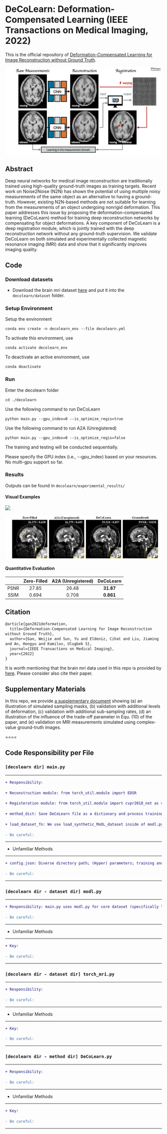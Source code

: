 # DeCoLearn: Deformation-Compensated Learning (IEEE Transactions on Medical Imaging, 2022)

This is the official repository of [Deformation-Compensated Learning for Image Reconstruction without Ground Truth](https://ieeexplore.ieee.org/document/9743932).

![](./file/cover_img.gif)

## Abstract
Deep neural networks for medical image reconstruction are traditionally trained using high-quality ground-truth images as training targets. Recent work on Noise2Noise (N2N) has shown the potential of using multiple noisy measurements of the same object as an alternative to having a ground-truth. However, existing N2N-based methods are not suitable for learning from the measurements of an object undergoing nonrigid deformation. This paper addresses this issue by proposing the deformation-compensated learning (DeCoLearn) method for training deep reconstruction networks by compensating for object deformations. A key component of DeCoLearn is a deep registration module, which is jointly trained with the deep reconstruction network without any ground-truth supervision. We validate DeCoLearn on both simulated and experimentally collected magnetic resonance imaging (MRI) data and show that it significantly improves imaging quality.

## Code

### Download datasets

- Download the brain mri dataset [here](https://drive.google.com/file/d/1qp-l9kJbRfQU1W5wCjOQZi7I3T6jwA37/view) and put it into the `decolearn/dataset` folder.


### Setup Environment
Setup the environment
```
conda env create -n decolearn_env --file decolearn.yml
```
To activate this environment, use
```
conda activate decolearn_env
```
To deactivate an active environment, use
```
conda deactivate
```

### Run
Enter the decolearn folder
```
cd ./decolearn
```

Use the following command to run DeCoLearn
```
python main.py --gpu_index=0 --is_optimize_regis=true
```


Use the following command to run A2A (Unregistered)
```
python main.py --gpu_index=0 --is_optimize_regis=false
```

The training and testing will be conducted sequentially.

Please specify the GPU index (i.e., --gpu_index) based on your resources. No multi-gpu support so far.

### Results
Outputs can be found in `decolearn/experimental_results/`

#### Visual Examples
![](./file/results.gif)

![](./file/results.png)

#### Quantitative Evaluation

|      | Zero-Filled | A2A (Unregistered) | DeCoLearn |
|:----:|:-----------:|:------------------:|:---------:|
| PSNR |    27.85    |       26.48        | **31.87** |
| SSIM |    0.694    |       0.708        | **0.861** |

## Citation

```
@article{gan2021deformation,
  title={Deformation-Compensated Learning for Image Reconstruction without Ground Truth},
  author={Gan, Weijie and Sun, Yu and Eldeniz, Cihat and Liu, Jiaming and An, Hongyu and Kamilov, Ulugbek S},
  journal={IEEE Transactions on Medical Imaging},
  year={2022}
}
```

It is worth mentioning that the brain mri data used in this repo is provided by [here](https://github.com/hkaggarwal/modl). Please consider also cite their paper.

## Supplementary Materials

In this repo, we provide [a supplementary document](./file/supplemental_documents.pdf) showing (a) an illustration of simulated sampling masks, (b) validation with additional levels of deformation, (c) validation with additional sub-sampling rates, (d) an illustration of the influence of the trade-off parameter in Equ. (10) of the paper, and (e) validation on MRI measurements simulated using complex-value ground-truth images.


====

## Code Responsibility per File


### `[decolearn dir] main.py`

----
```diff
+ Responsibility: 

+ Reconstruction module: from torch_util.module import EDSR

+ Registeration module: from torch_util.module import cvpr2018_net as voxelmorph

+ method_dict: Save DeCoLearn file as a dictionary and process training and testing 

+ load_dataset_fn: We use load_synthetic_MoDL_dataset inside of modl.py

- Be careful: 
```
----

* Unfamiliar Methods
----
```diff
+ config.json: Diverse directory path; (Hyper) parameters; training and testing setting.

- Be careful: 
```
----


### `[decolearn dir - dataset dir] modl.py`

----
```diff
+ Responsibility: main.py uses modl.py for core dataset (specifically load_synthetic_MoDL_dataset).

- Be careful: 
```
----

* Unfamiliar Methods
----
```diff
+ Key: 

- Be careful: 
```
----


### `[decolearn dir - dataset dir] torch_mri.py`


----
```diff
+ Responsibility: 

- Be careful: 
```
----

* Unfamiliar Methods
----
```diff
+ Key: 

- Be careful: 
```
----

### `[decolearn dir - method dir] DeCoLearn.py`

----
```diff
+ Responsibility: 

- Be careful: 
```
----

* Unfamiliar Methods
----
```diff
+ Key: 

- Be careful: 
```
----
